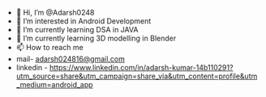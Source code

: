 - 👋 Hi, I’m @Adarsh0248
- 👀 I’m interested in Android Development
- 🌱 I’m currently learning DSA in JAVA
- 🌱 I’m currently learning 3D modelling in Blender
- 📫 How to reach me
-  mail- adarsh024816@gmail.com
-  linkedin - https://www.linkedin.com/in/adarsh-kumar-14b110291?utm_source=share&utm_campaign=share_via&utm_content=profile&utm_medium=android_app

<!---
Adarsh0248/Adarsh0248 is a ✨ special ✨ repository because its `README.md` (this file) appears on your GitHub profile.
You can click the Preview link to take a look at your changes.
--->
